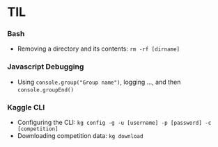 # TIL

### Bash

* Removing a directory and its contents: `rm -rf [dirname]`


### Javascript Debugging

* Using `console.group("Group name")`, logging ..., and then `console.groupEnd()`


### Kaggle CLI

* Configuring the CLI: `kg config -g -u [username] -p [password] -c [competition]`
* Downloading competition data: `kg download`
